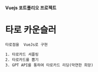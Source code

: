 #### Vuejs 포트폴리오 프로젝트

# 타로 카운슬러 #

```
타로점을  VueJs로 구현

1. 타로카드 셔플링
2. 타로카드를 뽑기
3. GPT API를 통하여 타로카드 리딩(막연한 희망)
```

